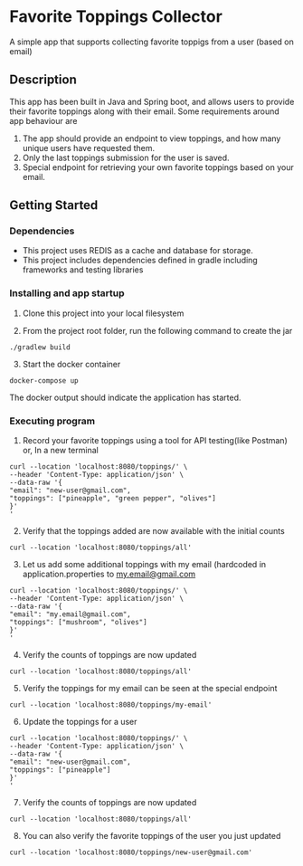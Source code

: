 # Favorite Toppings Collector

A simple app that supports collecting favorite toppigs from a user (based on email)

## Description

This app has been built in Java and Spring boot, and allows users to provide their favorite toppings along with their 
email. Some requirements around app behaviour are
1. The app should provide an endpoint to view toppings, and how many unique users have requested them.
2. Only the last toppings submission for the user is saved.
3. Special endpoint for retrieving your own favorite toppings based on your email.

## Getting Started

### Dependencies

* This project uses REDIS as a cache and  database for storage.
* This project includes dependencies defined in gradle including frameworks and testing libraries

### Installing and app startup

1. Clone this project into your local filesystem

2. From the project root folder, run the following command to create the jar
```
./gradlew build
```

3. Start the docker container
```
docker-compose up
```
The docker output should indicate the application has started. 

### Executing program
1. Record your favorite toppings using a tool for API testing(like Postman)
   or, In a new terminal
```
curl --location 'localhost:8080/toppings/' \
--header 'Content-Type: application/json' \
--data-raw '{
"email": "new-user@gmail.com",
"toppings": ["pineapple", "green pepper", "olives"]    
}'
'
```
2. Verify that the toppings added are now available with the initial counts

```
curl --location 'localhost:8080/toppings/all'
```

3. Let us add some additional toppings with my email (hardcoded in application.properties to my.email@gmail.com
```
curl --location 'localhost:8080/toppings/' \
--header 'Content-Type: application/json' \
--data-raw '{
"email": "my.email@gmail.com",
"toppings": ["mushroom", "olives"]    
}'
'
```
4. Verify the counts of toppings are now updated
```
curl --location 'localhost:8080/toppings/all'

```
5. Verify the toppings for my email can be seen at the special endpoint
```
curl --location 'localhost:8080/toppings/my-email'

```
6. Update the toppings for a user 
```
curl --location 'localhost:8080/toppings/' \
--header 'Content-Type: application/json' \
--data-raw '{
"email": "new-user@gmail.com",
"toppings": ["pineapple"]    
}'
'
```
7.  Verify the counts of toppings are now updated
```
curl --location 'localhost:8080/toppings/all'

```
8.  You can also verify the favorite toppings of the user you just updated
```
curl --location 'localhost:8080/toppings/new-user@gmail.com'
```

